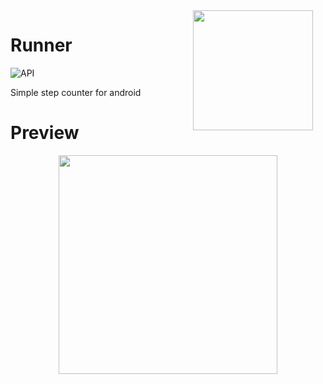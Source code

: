 <img src="app/src/main/res/mipmap-xxxhdpi/ic_launcher_round.png" width="192" align="right" hspace="20" />

Runner
======

![API](https://img.shields.io/badge/API-19%2B-green.svg)


Simple step counter for android

# Preview

<p align="center">
<img src="preview/preview1.jpg" height="350"/>

